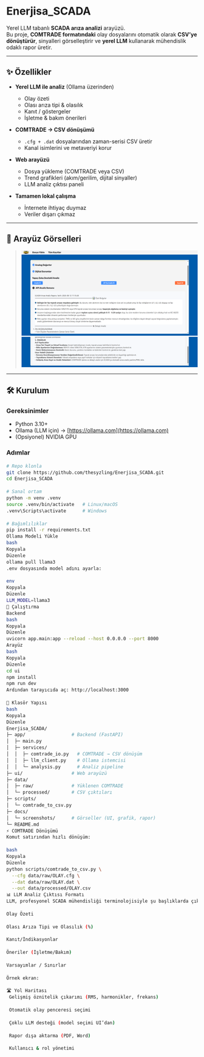 # Enerjisa_SCADA

Yerel LLM tabanlı **SCADA arıza analizi** arayüzü.  
Bu proje, **COMTRADE formatındaki** olay dosyalarını otomatik olarak **CSV’ye dönüştürür**, sinyalleri görselleştirir ve **yerel LLM** kullanarak mühendislik odaklı rapor üretir.

---

## ✨ Özellikler

- **Yerel LLM ile analiz** (Ollama üzerinden)  
  - Olay özeti  
  - Olası arıza tipi & olasılık  
  - Kanıt / göstergeler  
  - İşletme & bakım önerileri  

- **COMTRADE → CSV dönüşümü**  
  - `.cfg + .dat` dosyalarından zaman-serisi CSV üretir  
  - Kanal isimlerini ve metaveriyi korur  

- **Web arayüzü**  
  - Dosya yükleme (COMTRADE veya CSV)  
  - Trend grafikleri (akım/gerilim, dijital sinyaller)  
  - LLM analiz çıktısı paneli  

- **Tamamen lokal çalışma**  
  - İnternete ihtiyaç duymaz  
  - Veriler dışarı çıkmaz  

---

## 📸 Arayüz Görselleri

>![Demo](Resim1.png)
>![Arayuz2](Resim3.png)




---

## 🛠 Kurulum

### Gereksinimler
- Python 3.10+
- Ollama (LLM için) → [https://ollama.com](https://ollama.com)
- (Opsiyonel) NVIDIA GPU

### Adımlar

```bash
# Repo klonla
git clone https://github.com/thesyzling/Enerjisa_SCADA.git
cd Enerjisa_SCADA

# Sanal ortam
python -m venv .venv
source .venv/bin/activate   # Linux/macOS
.venv\Scripts\activate      # Windows

# Bağımlılıklar
pip install -r requirements.txt
Ollama Modeli Yükle
bash
Kopyala
Düzenle
ollama pull llama3
.env dosyasında model adını ayarla:

env
Kopyala
Düzenle
LLM_MODEL=llama3
🚀 Çalıştırma
Backend
bash
Kopyala
Düzenle
uvicorn app.main:app --reload --host 0.0.0.0 --port 8000
Arayüz
bash
Kopyala
Düzenle
cd ui
npm install
npm run dev
Ardından tarayıcıda aç: http://localhost:3000

📂 Klasör Yapısı
bash
Kopyala
Düzenle
Enerjisa_SCADA/
├─ app/                 # Backend (FastAPI)
│  ├─ main.py
│  ├─ services/
│  │  ├─ comtrade_io.py   # COMTRADE → CSV dönüşüm
│  │  ├─ llm_client.py    # Ollama istemcisi
│  │  └─ analysis.py      # Analiz pipeline
├─ ui/                  # Web arayüzü
├─ data/
│  ├─ raw/              # Yüklenen COMTRADE
│  └─ processed/        # CSV çıktıları
├─ scripts/
│  └─ comtrade_to_csv.py
├─ docs/
│  └─ screenshots/      # Görseller (UI, grafik, rapor)
└─ README.md
⚡ COMTRADE Dönüşümü
Komut satırından hızlı dönüşüm:

bash
Kopyala
Düzenle
python scripts/comtrade_to_csv.py \
  --cfg data/raw/OLAY.cfg \
  --dat data/raw/OLAY.dat \
  --out data/processed/OLAY.csv
📊 LLM Analiz Çıktısı Formatı
LLM, profesyonel SCADA mühendisliği terminolojisiyle şu başlıklarda çıktı üretir:

Olay Özeti

Olası Arıza Tipi ve Olasılık (%)

Kanıt/İndikasyonlar

Öneriler (İşletme/Bakım)

Varsayımlar / Sınırlar

Örnek ekran:

🛣 Yol Haritası
 Gelişmiş öznitelik çıkarımı (RMS, harmonikler, frekans)

 Otomatik olay penceresi seçimi

 Çoklu LLM desteği (model seçimi UI’dan)

 Rapor dışa aktarma (PDF, Word)

 Kullanıcı & rol yönetimi
